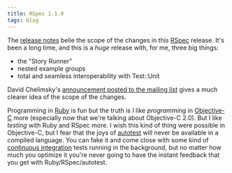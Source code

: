 ```yaml
---
title: RSpec 1.1.0
tags: blog
---
```


The [release notes](http://rubyforge.org/frs/shownotes.php?release_id=17107) belie the scope of the changes in this [RSpec](http://www.wincent.com/wiki/RSpec) release. It's been a long time, and this is a _huge_ release with, for me, three big things:

-   the "Story Runner"
-   nested example groups
-   total and seamless interoperability with Test::Unit

David Chelimsky's [announcement posted to the mailing list](http://rubyforge.org/pipermail/rspec-users/2007-December/005009.html) gives a much clearer idea of the scope of the changes.

Programming in [Ruby](http://www.wincent.com/wiki/Ruby) is fun but the truth is I like _programming_ in [Objective-C](http://www.wincent.com/wiki/Objective-C) more (especially now that we're talking about Objective-C 2.0). But I like _testing_ with Ruby and RSpec more. I wish this kind of thing were possible in Objective-C, but I fear that the joys of [autotest](http://www.wincent.com/wiki/autotest) will never be available in a compiled language. You can fake it and come close with some kind of [continuous integration](http://www.wincent.com/wiki/continuous%20integration) tests running in the background, but no matter how much you optimize it you're never going to have the instant feedback that you get with Ruby/RSpec/autotest.
